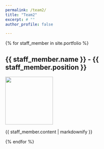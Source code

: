 ```yaml
---
permalink: /team2/
title: "Team2"
excerpt: # ""
author_profile: false

---
```


{% for staff_member in site.portfolio %}
  <h2>{{ staff_member.name }} - {{ staff_member.position }}</h2>
  <img src="{{ staff_member.image }}" width="150">
  <p>{{ staff_member.content | markdownify }}</p>
{% endfor %}


